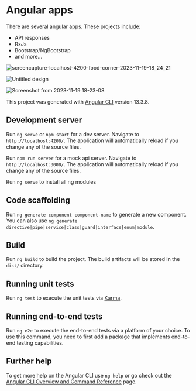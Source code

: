 # Angular apps

There are several angular apps. These projects include:
* API responses
* RxJs
* Bootstrap/NgBootstrap
* and more...
  
![screencapture-localhost-4200-food-corner-2023-11-19-18_24_21](https://github.com/ivandjukic123/Angular-apps/assets/98217204/41bdb465-75a6-444e-9663-036c562b68e4)

![Untitled design](https://github.com/ivandjukic123/Angular-apps/assets/98217204/238fcd68-0129-454d-a6a9-ad8f10b33a02)

![Screenshot from 2023-11-19 18-23-08](https://github.com/ivandjukic123/Angular-apps/assets/98217204/11551a15-cc38-4653-a247-3480a9f6bff5)


This project was generated with [Angular CLI](https://github.com/angular/angular-cli) version 13.3.8.

## Development server

Run `ng serve` or `npm start` for a dev server. Navigate to `http://localhost:4200/`. The application will automatically reload if you change any of the source files.

Run `npm run server` for a mock api server. Navigate to `http://localhost:3000/`. The application will automatically reload if you change any of the source files.

Run `ng serve` to install all ng modules

## Code scaffolding

Run `ng generate component component-name` to generate a new component. You can also use `ng generate directive|pipe|service|class|guard|interface|enum|module`.

## Build

Run `ng build` to build the project. The build artifacts will be stored in the `dist/` directory.

## Running unit tests

Run `ng test` to execute the unit tests via [Karma](https://karma-runner.github.io).

## Running end-to-end tests

Run `ng e2e` to execute the end-to-end tests via a platform of your choice. To use this command, you need to first add a package that implements end-to-end testing capabilities.

## Further help

To get more help on the Angular CLI use `ng help` or go check out the [Angular CLI Overview and Command Reference](https://angular.io/cli) page.
